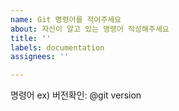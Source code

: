 ```yaml
---
name: Git 명령어를 적어주세요
about: 자신이 알고 있는 명령어 작성해주세요
title: ''
labels: documentation
assignees: ''

---
```


명령어
ex)
버전확인:	@git version
